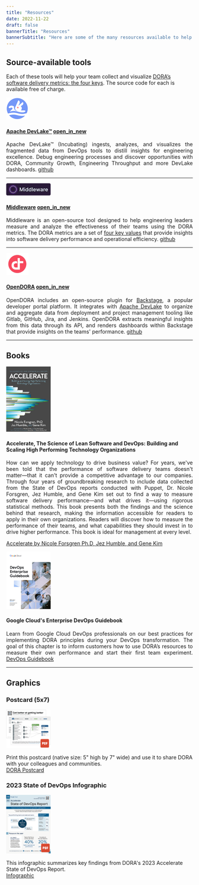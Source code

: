 ```yaml
---
title: "Resources"
date: 2022-11-22
draft: false
bannerTitle: "Resources"
bannerSubtitle: "Here are some of the many resources available to help you understand and apply DORA research in your organization."
---
```


## Source-available tools

Each of these tools will help your team collect and visualize <a href="/guides/dora-metrics-four-keys/">DORA’s software delivery metrics: the four keys</a>. The source code for each is available free of charge.

<section>
    <article>
    <a href="https://devlake.apache.org/" target="_blank">
        <img src="img/apache-devlake.png" width="60">
    </a>
    <aside>
    <h4 class="source-available-project"><a href="https://devlake.apache.org/" target="_blank">Apache DevLake&#8482;</a> <a class="google-material-icons" href="https://devlake.apache.org/" target="_blank" aria-label="Apache DevLake&#8482;'s website">open_in_new</a></h4>
    <p align="justify">Apache DevLake™ (Incubating) ingests, analyzes, and visualizes the fragmented data from DevOps tools to distill insights for engineering excellence. Debug engineering processes and discover opportunities with DORA, Community Growth, Engineering Throughput and more DevLake dashboards. <a class="google-material-icons source-available-repo" href="https://github.com/apache/incubator-devlake" target="_blank" aria-label="Apache DevLake&#8482;'s source code">github</a></p>
    </aside>
    </article>
</section>

-----

<section>
    <article>
    <a href="https://github.com/middlewarehq/middleware" target="_blank">
        <img src="img/middleware-logo.png" width="120" height="33">
    </a>
    <aside>
    <h4 class="source-available-project"><a href="https://github.com/middlewarehq/middleware" target="_blank">Middleware</a> <a class="google-material-icons" href="https://github.com/middlewarehq/middleware" target="_blank" aria-label="Middleware's code repository">open_in_new</a></h4>
    <p align="justify">Middleware is an open-source tool designed to help engineering leaders measure and analyze the effectiveness of their teams using the DORA  metrics. The DORA metrics are a set of <a href="/guides/dora-metrics-four-keys/">four key values</a> that provide insights into software delivery performance and operational efficiency. <a class="google-material-icons source-available-repo" href="https://github.com/middlewarehq/middleware" target="_blank" aria-label="Middleware's source code">github</a></p>
    </aside>
    </article>
</section>

-----

<section>
    <article>
    <a href="https://github.com/DevoteamNL/opendora" target="_blank">
        <img src="img/devoteam-logo.png" width="60">
    </a>
    <aside>
    <h4 class="source-available-project"><a href="https://github.com/DevoteamNL/opendora" target="_blank">OpenDORA</a> <a class="google-material-icons" href="https://github.com/DevoteamNL/opendora"" target="_blank" aria-label="OpenDORA's code repository">open_in_new</a></h4>
    <p align="justify">OpenDORA includes an open-source plugin for <a href="https://backstage.io/" target="_blank">Backstage</a>, a popular developer portal platform. It integrates with <a href="https://devlake.apache.org/" target="_blank">Apache DevLake</a> to organize and aggregate data from deployment and project management tooling like Gitlab, GitHub, Jira, and Jenkins. OpenDORA extracts meaningful insights from this data through its API, and renders dashboards within Backstage that provide insights on the teams' performance. <a class="google-material-icons source-available-repo" href="https://github.com/DevoteamNL/opendora" target="_blank" aria-label="OpenDORA's source code">github</a></p>
    </aside>
    </article>
</section>

-----

## Books

<section>
    <article>
    <a href="https://www.google.com/books/edition/_/Kax-DwAAQBAJ?hl=en" target="_blank"><img src="img/accelerate.png"  width="120"></a>
    <aside>
    <h4> Accelerate, The Science of Lean Software and DevOps: Building and Scaling High Performing Technology Organizations </h4>
    <p align="justify">How can we apply technology to drive business value? For years, we've been told that the performance of software delivery teams doesn't matter―that it can't provide a competitive advantage to our companies. Through four years of groundbreaking research to include data collected from the State of DevOps reports conducted with Puppet, Dr. Nicole Forsgren, Jez Humble, and Gene Kim set out to find a way to measure software delivery performance―and what drives it―using rigorous statistical methods. This book presents both the findings and the science behind that research, making the information accessible for readers to apply in their own organizations. Readers will discover how to measure the performance of their teams, and what capabilities they should invest in to drive higher performance. This book is ideal for management at every level.</p>
    </aside>
    </article>
</section>

[Accelerate by Nicole Forsgren Ph.D, Jez Humble, and Gene Kim](https://www.google.com/books/edition/_/Kax-DwAAQBAJ?hl=en)


<section>
    <article>
    <a href="https://cloud.google.com/resources/dora-enterprise-guidebook" target="_blank" target="_blank"><img src="img/Enterprise-DevOps-Guidebook.png"  width="120"></a>
    <aside>
    <h4> Google Cloud's Enterprise DevOps Guidebook  </h4>
    <p align="justify">Learn from Google Cloud DevOps professionals on our best practices for implementing DORA principles during your DevOps transformation. The goal of this chapter is to inform customers how to use DORA’s resources to measure their own performance and start their first team experiment. <a href="https://cloud.google.com/resources/dora-enterprise-guidebook" target="_blank">DevOps Guidebook</a></p>
    </aside>
    </article>
</section>

-----
## Graphics

<grid class="border_none">
    <item>
        <h3>Postcard (5x7)</h3>
        <content>
        <a href="/postcard" target="_blank"><img src="img/DORA_Postcard_2023-10_thumb.png" style="max-width:120px;"></a>
        <p>
            Print this postcard (native size: 5" high by 7" wide) and use it to share DORA with your colleagues and communities.
            <br>
            <a href="/postcard" target="_blank">DORA Postcard</a>
        </p>
        </content>
    </item>
    <item>
        <h3 id="graphics">2023 State of DevOps Infographic</h3>
        <content>
        <a href="img/2023-DORA-Report-Infographic.v10.pdf" target="_blank"><img src="img/2023-DORA-Report-Infographic_thumb.png " style="max-width:120px;"></a>
        <p>
            This infographic summarizes key findings from DORA's 2023 Accelerate State of DevOps Report.
            <br>
            <a href="img/2023-DORA-Report-Infographic.v10.pdf" target="_blank">Infographic</a>
        </p>
        </content>
    </item>
</grid>
